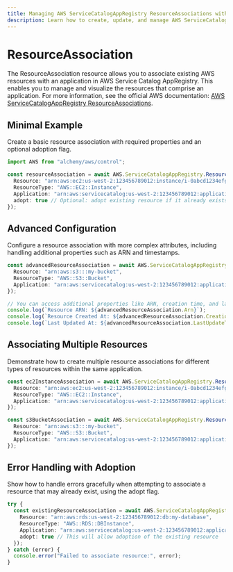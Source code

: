 ```yaml
---
title: Managing AWS ServiceCatalogAppRegistry ResourceAssociations with Alchemy
description: Learn how to create, update, and manage AWS ServiceCatalogAppRegistry ResourceAssociations using Alchemy Cloud Control.
---
```


# ResourceAssociation

The ResourceAssociation resource allows you to associate existing AWS resources with an application in AWS Service Catalog AppRegistry. This enables you to manage and visualize the resources that comprise an application. For more information, see the official AWS documentation: [AWS ServiceCatalogAppRegistry ResourceAssociations](https://docs.aws.amazon.com/servicecatalogappregistry/latest/userguide/).

## Minimal Example

Create a basic resource association with required properties and an optional adoption flag.

```ts
import AWS from "alchemy/aws/control";

const resourceAssociation = await AWS.ServiceCatalogAppRegistry.ResourceAssociation("myResourceAssociation", {
  Resource: "arn:aws:ec2:us-west-2:123456789012:instance/i-0abcd1234efgh5678",
  ResourceType: "AWS::EC2::Instance",
  Application: "arn:aws:servicecatalog:us-west-2:123456789012:application/myApp",
  adopt: true // Optional: adopt existing resource if it already exists
});
```

## Advanced Configuration

Configure a resource association with more complex attributes, including handling additional properties such as ARN and timestamps.

```ts
const advancedResourceAssociation = await AWS.ServiceCatalogAppRegistry.ResourceAssociation("advancedResourceAssociation", {
  Resource: "arn:aws:s3:::my-bucket",
  ResourceType: "AWS::S3::Bucket",
  Application: "arn:aws:servicecatalog:us-west-2:123456789012:application/myApp"
});

// You can access additional properties like ARN, creation time, and last update time
console.log(`Resource ARN: ${advancedResourceAssociation.Arn}`);
console.log(`Resource Created At: ${advancedResourceAssociation.CreationTime}`);
console.log(`Last Updated At: ${advancedResourceAssociation.LastUpdateTime}`);
```

## Associating Multiple Resources

Demonstrate how to create multiple resource associations for different types of resources within the same application.

```ts
const ec2InstanceAssociation = await AWS.ServiceCatalogAppRegistry.ResourceAssociation("ec2ResourceAssociation", {
  Resource: "arn:aws:ec2:us-west-2:123456789012:instance/i-0abcd1234efgh5678",
  ResourceType: "AWS::EC2::Instance",
  Application: "arn:aws:servicecatalog:us-west-2:123456789012:application/myApp"
});

const s3BucketAssociation = await AWS.ServiceCatalogAppRegistry.ResourceAssociation("s3ResourceAssociation", {
  Resource: "arn:aws:s3:::my-bucket",
  ResourceType: "AWS::S3::Bucket",
  Application: "arn:aws:servicecatalog:us-west-2:123456789012:application/myApp"
});
```

## Error Handling with Adoption

Show how to handle errors gracefully when attempting to associate a resource that may already exist, using the adopt flag.

```ts
try {
  const existingResourceAssociation = await AWS.ServiceCatalogAppRegistry.ResourceAssociation("existingResourceAssociation", {
    Resource: "arn:aws:rds:us-west-2:123456789012:db:my-database",
    ResourceType: "AWS::RDS::DBInstance",
    Application: "arn:aws:servicecatalog:us-west-2:123456789012:application/myApp",
    adopt: true // This will allow adoption of the existing resource
  });
} catch (error) {
  console.error("Failed to associate resource:", error);
}
```